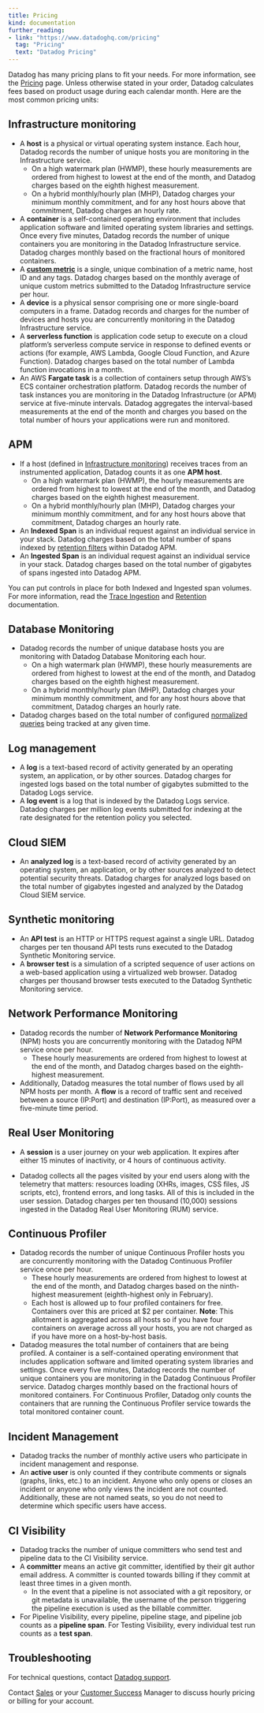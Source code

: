 ```yaml
---
title: Pricing
kind: documentation
further_reading:
- link: "https://www.datadoghq.com/pricing"
  tag: "Pricing"
  text: "Datadog Pricing"
---
```


Datadog has many pricing plans to fit your needs. For more information, see the [Pricing][1] page. Unless otherwise stated in your order, Datadog calculates fees based on product usage during each calendar month. Here are the most common pricing units:

## Infrastructure monitoring

* A **host** is a physical or virtual operating system instance. Each hour, Datadog records the number of unique hosts you are monitoring in the Infrastructure service.
  * On a high watermark plan (HWMP), these hourly measurements are ordered from highest to lowest at the end of the month, and Datadog charges based on the eighth highest measurement.
  * On a hybrid monthly/hourly plan (MHP), Datadog charges your minimum monthly commitment, and for any host hours above that commitment, Datadog charges an hourly rate.
* A **container** is a self-contained operating environment that includes application software and limited operating system libraries and settings. Once every five minutes, Datadog records the number of unique containers you are monitoring in the Datadog Infrastructure service. Datadog charges monthly based on the fractional hours of monitored containers.
* A [**custom metric**][2] is a single, unique combination of a metric name, host ID and any tags. Datadog charges based on the monthly average of unique custom metrics submitted to the Datadog Infrastructure service per hour.
* A **device** is a physical sensor comprising one or more single-board computers in a frame. Datadog records and charges for the number of devices and hosts you are concurrently monitoring in the Datadog Infrastructure service.
* A **serverless function** is application code setup to execute on a cloud platform’s serverless compute service in response to defined events or actions (for example, AWS Lambda, Google Cloud Function, and Azure Function). Datadog charges based on the total number of Lambda function invocations in a month.
* An AWS **Fargate task** is a collection of containers setup through AWS’s ECS container orchestration platform. Datadog records the number of task instances you are monitoring in the Datadog Infrastructure (or APM) service at five-minute intervals. Datadog aggregates the interval-based measurements at the end of the month and charges you based on the total number of hours your applications were run and monitored.

## APM

* If a host (defined in [Infrastructure monitoring](#infrastructure-monitoring)) receives traces from an instrumented application, Datadog counts it as one **APM host**.
  * On a high watermark plan (HWMP), the hourly measurements are ordered from highest to lowest at the end of the month, and Datadog charges based on the eighth highest measurement.
  * On a hybrid monthly/hourly plan (MHP), Datadog charges your minimum monthly commitment, and for any host hours above that commitment, Datadog charges an hourly rate.
* An **Indexed Span** is an individual request against an individual service in your stack. Datadog charges based on the total number of spans indexed by [retention filters][3] within Datadog APM.
* An **Ingested Span** is an individual request against an individual service in your stack. Datadog charges based on the total number of gigabytes of spans ingested into Datadog APM.

You can put controls in place for both Indexed and Ingested span volumes. For more information, read the [Trace Ingestion][4] and [Retention][5] documentation.

## Database Monitoring

* Datadog records the number of unique database hosts you are monitoring with Datadog Database Monitoring each hour.
  * On a high watermark plan (HWMP), these hourly measurements are ordered from highest to lowest at the end of the month, and Datadog charges based on the eighth highest measurement.
  * On a hybrid monthly/hourly plan (MHP), Datadog charges your minimum monthly commitment, and for any host hours above that commitment, Datadog charges an hourly rate.
* Datadog charges based on the total number of configured [normalized queries][6] being tracked at any given time.

## Log management

* A **log** is a text-based record of activity generated by an operating system, an application, or by other sources. Datadog charges for ingested logs based on the total number of gigabytes submitted to the Datadog Logs service.
* A **log event** is a log that is indexed by the Datadog Logs service. Datadog charges per million log events submitted for indexing at the rate designated for the retention policy you selected.

## Cloud SIEM

* An **analyzed log** is a text-based record of activity generated by an operating system, an application, or by other sources analyzed to detect potential security threats. Datadog charges for analyzed logs based on the total number of gigabytes ingested and analyzed by the Datadog Cloud SIEM service.

## Synthetic monitoring

* An **API test** is an HTTP or HTTPS request against a single URL. Datadog charges per ten thousand API tests runs executed to the Datadog Synthetic Monitoring service.
* A **browser test** is a simulation of a scripted sequence of user actions on a web-based application using a virtualized web browser. Datadog charges per thousand browser tests executed to the Datadog Synthetic Monitoring
 service.

## Network Performance Monitoring

* Datadog records the number of **Network Performance Monitoring** (NPM) hosts you are concurrently monitoring with the Datadog NPM service once per hour.
  * These hourly measurements are ordered from highest to lowest at the end of the month, and Datadog charges based on the eighth-highest measurement.
* Additionally, Datadog measures the total number of flows used by all NPM hosts per month. A **flow** is a record of traffic sent and received between a source (IP:Port) and destination (IP:Port), as measured over a five-minute time period.

## Real User Monitoring

* A **session** is a user journey on your web application. It expires after either 15 minutes of inactivity, or 4 hours of continuous activity.

* Datadog collects all the pages visited by your end users along with the telemetry that matters: resources loading (XHRs, images, CSS files, JS scripts, etc), frontend errors, and long tasks. All of this is included in the user session. Datadog charges per ten thousand (10,000) sessions ingested in the Datadog Real User Monitoring (RUM) service.

## Continuous Profiler

* Datadog records the number of unique Continuous Profiler hosts you are concurrently monitoring with the Datadog Continuous Profiler service once per hour.
  * These hourly measurements are ordered from highest to lowest at the end of the month, and Datadog charges based on the ninth-highest measurement (eighth-highest only in February).
  * Each host is allowed up to four profiled containers for free. Containers over this are priced at $2 per container.
    **Note**: This allotment is aggregated across all hosts so if you have four containers on average across all your hosts, you are not charged as if you have more on a host-by-host basis.
* Datadog measures the total number of containers that are being profiled. A container is a self-contained operating environment that includes application software and limited operating system libraries and settings. Once every five minutes, Datadog records the number of unique containers you are monitoring in the Datadog Continuous Profiler service. Datadog charges monthly based on the fractional hours of monitored containers. For Continuous Profiler, Datadog only counts the containers that are running the Continuous Profiler service towards the total monitored container count.

## Incident Management

* Datadog tracks the number of monthly active users who participate in incident management and response.
 * An **active user** is only counted if they contribute comments or signals (graphs, links, etc.) to an incident. Anyone who only opens or closes an incident or anyone who only views the incident are not counted. Additionally, these are not named seats, so you do not need to determine which specific users have access.

## CI Visibility

* Datadog tracks the number of unique committers who send test and pipeline data to the CI Visibility service.
* A **committer** means an active git committer, identified by their git author email address. A committer is counted towards billing if they commit at least three times in a given month.
  * In the event that a pipeline is not associated with a git repository, or git metadata is unavailable, the username of the person triggering the pipeline execution is used as the billable committer.
* For Pipeline Visibility, every pipeline, pipeline stage, and pipeline job counts as a **pipeline span**. For Testing Visibility, every individual test run counts as a **test span**.

## Troubleshooting

For technical questions, contact [Datadog support][7].

Contact [Sales][8] or your [Customer Success][9] Manager to discuss hourly pricing or billing for your account.

[1]: https://www.datadoghq.com/pricing
[2]: /metrics/custom_metrics/
[3]: /tracing/trace_pipeline/trace_retention/#retention-filters
[4]: /tracing/trace_ingestion/
[5]: /tracing/trace_pipeline/trace_retention/
[6]: /database_monitoring/data_collected/#normalized-queries
[7]: /help/
[8]: mailto:sales@datadoghq.com
[9]: mailto:success@datadoghq.com
